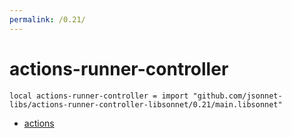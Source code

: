 ```yaml
---
permalink: /0.21/
---
```


# actions-runner-controller

```jsonnet
local actions-runner-controller = import "github.com/jsonnet-libs/actions-runner-controller-libsonnet/0.21/main.libsonnet"
```



* [actions](actions/index.md)
